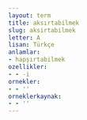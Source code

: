 ```yaml
---
layout: term
title: aksırtabilmek
slug: aksirtabilmek
letter: A
lisan: Türkçe
anlamlar:
- hapşırtabilmek
ozellikler:
- - -i
ornekler:
- - ''
orneklerkaynak:
- - ''
---
```

